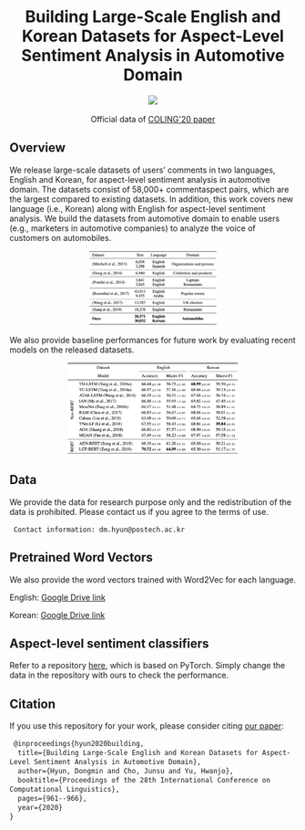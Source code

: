 <h1 align="center">
<span> Building Large-Scale English and Korean Datasets for Aspect-Level Sentiment Analysis in Automotive Domain </span>
</h1>

<p align="center">
    <a href="http://icdm2020.bigke.org/" alt="Conference">
        <img src="https://img.shields.io/badge/COLING'20-short%20paper-brightgreen" /></a>       
</p>

<p align="center">
<span>Official data of</span>
<a href="https://aclanthology.org/2020.coling-main.83/">COLING'20 paper</a>
</p>

## Overview

We release large-scale datasets of users’ comments in two languages, English and Korean, for aspect-level sentiment analysis in automotive domain. The datasets consist of 58,000+ commentaspect pairs, which are the largest compared to existing datasets. In addition, this work covers new language (i.e., Korean) along with English for aspect-level sentiment analysis. We build the datasets from automotive domain to enable users (e.g., marketers in automotive companies) to analyze the voice of customers on automobiles. 

<p align="center"><img src="images/data_comparison.png" alt="Data comparison" width="45%"></p>

We also provide baseline performances for future work by evaluating recent models on the released datasets.

<p align="center"><img src="images/performance.png" alt="Baseline performance" width="60%"></p>


## Data
We provide the data for research purpose only and the redistribution of the data is prohibited. Please contact us if you agree to the terms of use.  
<pre><code> Contact information: dm.hyun@postech.ac.kr
</code></pre>

## Pretrained Word Vectors
We also provide the word vectors trained with Word2Vec for each language.

English: [Google Drive link](https://drive.google.com/file/d/1XBz3YgFZiZBXDEfz2-BgQDgcnp28jYcc/view?usp=sharing)

Korean: [Google Drive link](https://drive.google.com/file/d/1hmJ0uB6OMUlDcKYZLLYz-fJvjA1DSaRh/view?usp=sharing)

## Aspect-level sentiment classifiers
Refer to a repository [here](https://github.com/songyouwei/ABSA-PyTorch), which is based on PyTorch. Simply change the data in the repository with ours to check the performance. 

## Citation
If you use this repository for your work, please consider citing [our paper](https://aclanthology.org/2020.coling-main.83/):

<pre><code> @inproceedings{hyun2020building,
  title={Building Large-Scale English and Korean Datasets for Aspect-Level Sentiment Analysis in Automotive Domain},
  author={Hyun, Dongmin and Cho, Junsu and Yu, Hwanjo},
  booktitle={Proceedings of the 28th International Conference on Computational Linguistics},
  pages={961--966},
  year={2020}
}
</code></pre>
